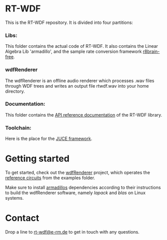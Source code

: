 # RT-WDF

This is the RT-WDF repository. It is divided into four partitions:

### Libs:
This folder contains the actual code of RT-WDF. It also contains the Linear Algebra Lib 'armadillo', and the sample rate conversion framework [r8brain-free](https://github.com/avaneev/r8brain-free-src).
    
### wdfRenderer
The wdfRenderer is an offline audio renderer which processes .wav files through WDF trees and writes an output file rtwdf.wav into your home directory.
    
### Documentation:
This folder contains the [API reference documentation](http://htmlpreview.github.io/?https://github.com/m-rest/rt-wdf/blob/master/Libs/rt-wdf/doc/html/index.html) of the RT-WDF library.

### Toolchain:
Here is the place for the [JUCE framework](https://github.com/julianstorer/JUCE).
    
# Getting started

To get started, check out the [wdfRenderer](https://github.com/m-rest/rt-wdf/tree/master/wdfRenderer/JUCE/wdfRenderer) project, which operates the [reference circuits](https://github.com/m-rest/rt-wdf/tree/master/Examples) from the examples folder. 

Make sure to install [armadillos](http://arma.sourceforge.net/) dependencies according to their instructions to build the wdfRenderer software, namely *lapack* and *blas* on Linux systems.


# Contact

Drop a line to rt-wdf@e-rm.de to get in touch with any questions.
